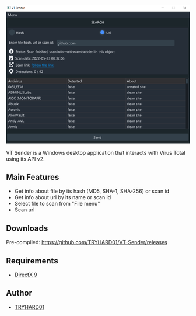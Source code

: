![Screenshot](VTSender.png)

VT Sender is a Windows desktop application that interacts with Virus Total
using its API v2.

Main Features
---
- Get info about file by its hash (MD5, SHA-1, SHA-256) or scan id
- Get info about url by its name or scan id
- Select file to scan from "File menu"
- Scan url

Downloads
---
Pre-compiled: https://github.com/TRYHARD01/VT-Sender/releases

Requirements
---
- [DirectX 9](https://www.microsoft.com/en-us/download/35)

Author
---
- [TRYHARD01](https://github.com/TRYHARD01)
